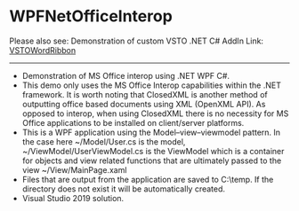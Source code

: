 # WPFNetOfficeInterop

Please also see:
Demonstration of custom VSTO .NET C# AddIn 
Link: [VSTOWordRibbon](https://github.com/alireid/VSTOWordRibbon "VSTOWordRibbon")

------------

- Demonstration of MS Office interop using .NET WPF C#.
- This demo only uses the MS Office Interop capabilities within the .NET framework. It is worth noting that ClosedXML is another method of outputting office based documents using XML (OpenXML API). As opposed to interop, when using ClosedXML there is no necessity for MS Office applications to be installed on client/server platforms.
- This is a WPF application using the Model–view–viewmodel pattern. In the case here ~/Model/User.cs is the model, ~/ViewModel/UserViewModel.cs is the ViewModel which is a container for objects and view related functions that are ultimately passed to the view ~/View/MainPage.xaml
- Files that are output from the application are saved to C:\temp. If the directory does not exist it will be automatically created.
- Visual Studio 2019 solution.